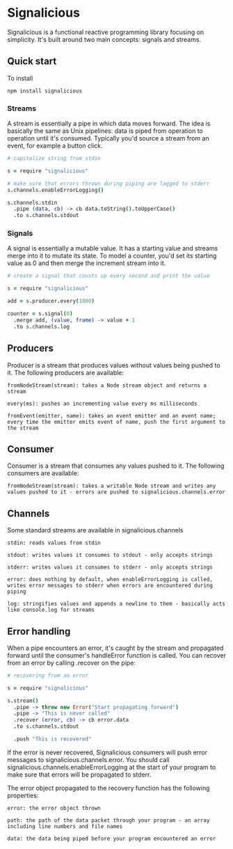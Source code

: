 # Signalicious
Signalicious is a functional reactive programming library focusing on simplicity. It's built around two main concepts: signals and streams.

## Quick start

To install 

``` 
npm install signalicious
```

### Streams

A stream is essentially a pipe in which data moves forward. The idea is basically the same as Unix pipelines: data is piped from operation to operation until it's consumed. Typically you'd source a stream from an event, for example a button click.


```coffeescript
# capitalize string from stdin

s = require "signalicious"

# make sure that errors thrown during piping are logged to stderr
s.channels.enableErrorLogging()

s.channels.stdin
  .pipe (data, cb) -> cb data.toString().toUpperCase()
  .to s.channels.stdout
```

### Signals

A signal is essentially a mutable value. It has a starting value and streams merge into it to mutate its state. To model a counter, you'd set its starting value as 0 and then merge the increment stream into it.

```coffeescript
# create a signal that counts up every second and print the value

s = require "signalicious"

add = s.producer.every(1000)

counter = s.signal(0)
  .merge add, (value, frame) -> value + 1
  .to s.channels.log
```

## Producers

Producer is a stream that produces values without values being pushed to it. The following producers are available:

    fromNodeStream(stream): takes a Node stream object and returns a stream
    
    every(ms): pushes an incrementing value every ms milliseconds
    
    fromEvent(emitter, name): takes an event emitter and an event name; every time the emitter emits event of name, push the first argument to the stream
    
    
## Consumer

Consumer is a stream that consumes any values pushed to it. The following consumers are available:

    fromNodeStream(stream): takes a writable Node stream and writes any values pushed to it - errors are pushed to signalicious.channels.error

## Channels

Some standard streams are available in signalicious.channels

    stdin: reads values from stdin
    
    stdout: writes values it consumes to stdout - only accepts strings
    
    stderr: writes values it consumes to stderr - only accepts strings
    
    error: does nothing by default, when enableErrorLogging is called, writes error messages to stderr when errors are encountered during piping
    
    log: stringifies values and appends a newline to them - basically acts like console.log for streams

## Error handling

When a pipe encounters an error, it's caught by the stream and propagated forward until the consumer's handleError function is called. You can recover from an error by calling .recover on the pipe:

```coffeescript
# recovering from an error

s = require "signalicious"

s.stream()
  .pipe -> throw new Error("Start propagating forward")
  .pipe -> "This is never called"
  .recover (error, cb) -> cb error.data
  .to s.channels.stdout

  .push "This is recovered"
```

If the error is never recovered, Signalicious consumers will push error messages to signalicious.channels.error. You should call signalicious.channels.enableErrorLogging at the start of your program to make sure that errors will be propagated to stderr.

The error object propagated to the recovery function has the following properties:

    error: the error object thrown
    
    path: the path of the data packet through your program - an array including line numbers and file names
    
    data: the data being piped before your program encountered an error

